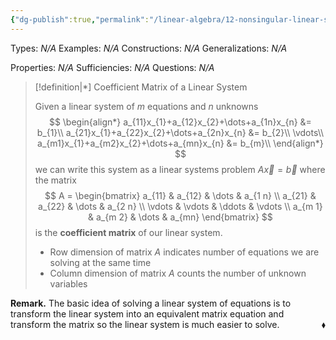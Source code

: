 ```yaml
---
{"dg-publish":true,"permalink":"/linear-algebra/12-nonsingular-linear-systems/12-6-coefficient-matrix-of-a-linear-system/","tags":["Type/Definition","Topic/Linear_Algebra"]}
---
```


Types: *N/A*
Examples: *N/A*
Constructions: *N/A*
Generalizations: *N/A*

Properties: *N/A*
Sufficiencies: *N/A*
Questions: *N/A*

> [!definition|*] Coefficient Matrix of a Linear System
> 
> Given a linear system of $m$ equations and $n$ unknowns
> $$
> \begin{align*}
> a_{11}x_{1}+a_{12}x_{2}+\dots+a_{1n}x_{n} &= b_{1}\\
> a_{21}x_{1}+a_{22}x_{2}+\dots+a_{2n}x_{n} &= b_{2}\\
> \vdots\\
> a_{m1}x_{1}+a_{m2}x_{2}+\dots+a_{mn}x_{n} &= b_{m}\\
> \end{align*}
> $$
> we can write this system as a linear systems problem $A\vec{x} = \vec{b}$ where the matrix
> $$
> A = \begin{bmatrix}
> a_{11} & a_{12} & \dots & a_{1 n} \\
> a_{21} & a_{22} & \dots & a_{2 n} \\
> \vdots & \vdots & \ddots & \vdots \\
> a_{m 1} & a_{m 2} & \dots & a_{mn}
> \end{bmatrix}
> $$
> is the **coefficient matrix** of our linear system.
> - Row dimension of matrix $A$ indicates number of equations we are solving at the same time
> - Column dimension of matrix $A$ counts the number of unknown variables

**Remark.** The basic idea of solving a linear system of equations is to transform the linear system into an equivalent matrix equation and transform the matrix so the linear system is much easier to solve.
 <span style='float:right;'>$\blacklozenge$</span>